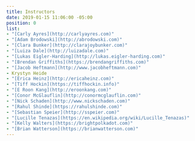 ```yaml
---
title: Instructors
date: 2019-01-15 11:06:00 -05:00
position: 0
list:
- "[Carly Ayres](http://carlyayres.com)"
- "[Adam Brodowski](http://abrodowski.com)"
- "[Clara Bunker](http://clarajoybunker.com)"
- "[Luiza Dale](http://luizadale.com)"
- "[Lukas Eigler-Harding](http://lukas.eigler-harding.com)"
- "[Brendan Griffiths](https://brendangriffiths.com)"
- "[Jacob Heftmann](http://www.jacobheftmann.com)"
- Krystyn Heide
- "[Erica Heinz](http://ericaheinz.com)"
- "[Tiff Hockin](https://tiffhockin.info)"
- "[E Roon Kang](http://eroonkang.com)"
- "[Conor McGlauflin](http://conormcglauflin.com)"
- "[Nick Schaden](http://www.nickschaden.com)"
- "[Rahul Shinde](https://rahulshinde.com)"
- "[Sebastian Speier](http://sspeier.com)"
- "[Lucille Tenazas](https://en.wikipedia.org/wiki/Lucille_Tenazas)"
- "[Kelly Walters](https://brightpolkadot.com)"
- "[Brian Watterson](https://brianwatterson.com)"
---
```


